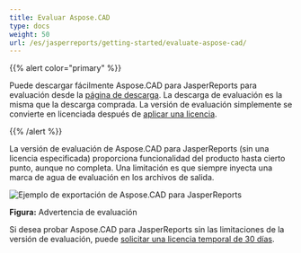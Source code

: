 ```yaml
---
title: Evaluar Aspose.CAD
type: docs
weight: 50
url: /es/jasperreports/getting-started/evaluate-aspose-cad/
---
```


{{% alert color="primary" %}}

Puede descargar fácilmente Aspose.CAD para JasperReports para evaluación desde la [página de descarga](https://downloads.aspose.com/cad/jasperreports). La descarga de evaluación es la misma que la descarga comprada. La versión de evaluación simplemente se convierte en licenciada después de [aplicar una licencia](/es/cad/jasperreports/licensing/).

{{% /alert %}}

La versión de evaluación de Aspose.CAD para JasperReports (sin una licencia especificada) proporciona funcionalidad del producto hasta cierto punto, aunque no completa. Una limitación es que siempre inyecta una marca de agua de evaluación en los archivos de salida.

![Ejemplo de exportación de Aspose.CAD para JasperReports](/_assets/jasper/AreaChartReport.jpg)

**Figura:** Advertencia de evaluación

Si desea probar Aspose.CAD para JasperReports sin las limitaciones de la versión de evaluación, puede [solicitar una licencia temporal de 30 días](https://purchase.aspose.com/temporary-license).
